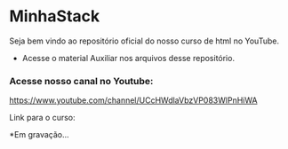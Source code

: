 # MinhaStack 

Seja bem vindo ao repositório oficial do nosso curso de html no YouTube.

 - Acesse o material Auxiliar nos arquivos desse repositório. 

 ### Acesse nosso canal no Youtube:

 https://www.youtube.com/channel/UCcHWdlaVbzVP083WlPnHiWA 

 Link para o curso: 
 
 *Em gravação...